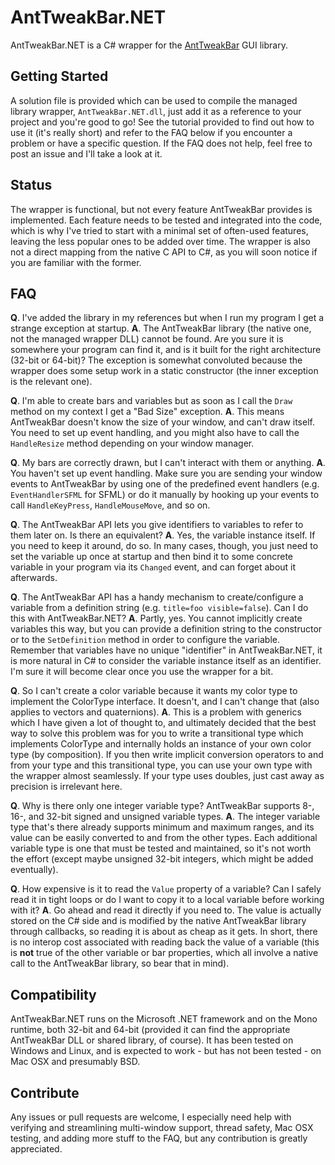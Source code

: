 AntTweakBar.NET
===============

AntTweakBar.NET is a C# wrapper for the [AntTweakBar](anttweakbar.sourceforge.net) GUI library.

Getting Started
---------------

A solution file is provided which can be used to compile the managed library wrapper, `AntTweakBar.NET.dll`, just add it as a reference to your project and you're good to go! See the tutorial provided to find out how to use it (it's really short) and refer to the FAQ below if you encounter a problem or have a specific question. If the FAQ does not help, feel free to post an issue and I'll take a look at it.

Status
------

The wrapper is functional, but not every feature AntTweakBar provides is implemented. Each feature needs to be tested and integrated into the code, which is why I've tried to start with a minimal set of often-used features, leaving the less popular ones to be added over time. The wrapper is also not a direct mapping from the native C API to C#, as you will soon notice if you are familiar with the former.

FAQ
---

**Q**. I've added the library in my references but when I run my program I get a strange exception at startup.
**A**. The AntTweakBar library (the native one, not the managed wrapper DLL) cannot be found. Are you sure it is somewhere your program can find it, and is it built for the right architecture (32-bit or 64-bit)? The exception is somewhat convoluted because the wrapper does some setup work in a static constructor (the inner exception is the relevant one).

**Q**. I'm able to create bars and variables but as soon as I call the `Draw` method on my context I get a "Bad Size" exception.
**A**. This means AntTweakBar doesn't know the size of your window, and can't draw itself. You need to set up event handling, and you might also have to call the `HandleResize` method depending on your window manager.

**Q**. My bars are correctly drawn, but I can't interact with them or anything.
**A**. You haven't set up event handling. Make sure you are sending your window events to AntTweakBar by using one of the predefined event handlers (e.g. `EventHandlerSFML` for SFML) or do it manually by hooking up your events to call `HandleKeyPress`, `HandleMouseMove`, and so on.

**Q**. The AntTweakBar API lets you give identifiers to variables to refer to them later on. Is there an equivalent?
**A**. Yes, the variable instance itself. If you need to keep it around, do so. In many cases, though, you just need to set the variable up once at startup and then bind it to some concrete variable in your program via its `Changed` event, and can forget about it afterwards.

**Q**. The AntTweakBar API has a handy mechanism to create/configure a variable from a definition string (e.g. `title=foo visible=false`). Can I do this with AntTweakBar.NET?
**A**. Partly, yes. You cannot implicitly create variables this way, but you can provide a definition string to the constructor or to the `SetDefinition` method in order to configure the variable. Remember that variables have no unique "identifier" in AntTweakBar.NET, it is more natural in C# to consider the variable instance itself as an identifier. I'm sure it will become clear once you use the wrapper for a bit.

**Q**. So I can't create a color variable because it wants my color type to implement the ColorType interface. It doesn't, and I can't change that (also applies to vectors and quaternions).
**A**. This is a problem with generics which I have given a lot of thought to, and ultimately decided that the best way to solve this problem was for you to write a transitional type which implements ColorType and internally holds an instance of your own color type (by composition). If you then write implicit conversion operators to and from your type and this transitional type, you can use your own type with the wrapper almost seamlessly. If your type uses doubles, just cast away as precision is irrelevant here.

**Q**. Why is there only one integer variable type? AntTweakBar supports 8-, 16-, and 32-bit signed and unsigned variable types.
**A**. The integer variable type that's there already supports minimum and maximum ranges, and its value can be easily converted to and from the other types. Each additional variable type is one that must be tested and maintained, so it's not worth the effort (except maybe unsigned 32-bit integers, which might be added eventually).

**Q**. How expensive is it to read the `Value` property of a variable? Can I safely read it in tight loops or do I want to copy it to a local variable before working with it?
**A**. Go ahead and read it directly if you need to. The value is actually stored on the C# side and is modified by the native AntTweakBar library through callbacks, so reading it is about as cheap as it gets. In short, there is no interop cost associated with reading back the value of a variable (this is **not** true of the other variable or bar properties, which all involve a native call to the AntTweakBar library, so bear that in mind).

Compatibility
-------------

AntTweakBar.NET runs on the Microsoft .NET framework and on the Mono runtime, both 32-bit and 64-bit (provided it can find the appropriate AntTweakBar DLL or shared library, of course). It has been tested on Windows and Linux, and is expected to work - but has not been tested - on Mac OSX and presumably BSD.

Contribute
----------

Any issues or pull requests are welcome, I especially need help with verifying and streamlining multi-window support, thread safety, Mac OSX testing, and adding more stuff to the FAQ, but any contribution is greatly appreciated.
